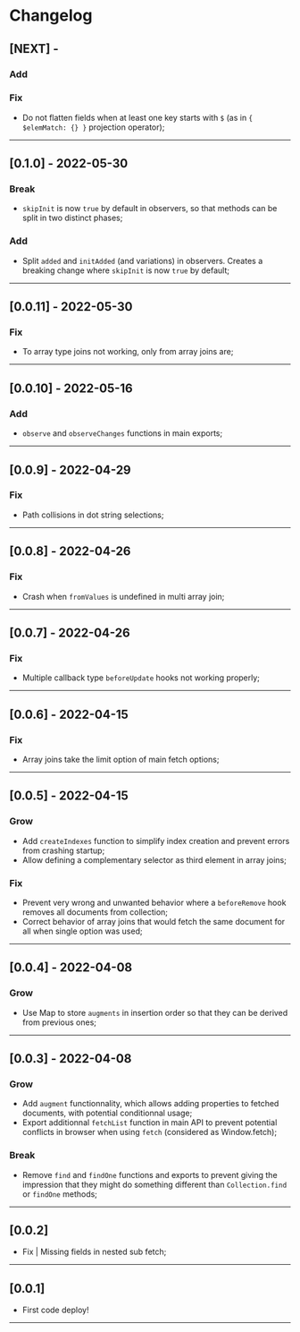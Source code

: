# Changelog

## [NEXT] -

### Add

### Fix

- Do not flatten fields when at least one key starts with `$` (as in `{ $elemMatch: {} }` projection operator);

---

## [0.1.0] - 2022-05-30

### Break

- `skipInit` is now `true` by default in observers, so that methods can be split in two distinct phases;

### Add

- Split `added` and `initAdded` (and variations) in observers. Creates a breaking change where `skipInit` is now `true` by default;

---

## [0.0.11] - 2022-05-30

### Fix

- To array type joins not working, only from array joins are;

---

## [0.0.10] - 2022-05-16

### Add

- `observe` and `observeChanges` functions in main exports;

---

## [0.0.9] - 2022-04-29

### Fix

- Path collisions in dot string selections;

---

## [0.0.8] - 2022-04-26

### Fix

- Crash when `fromValues` is undefined in multi array join;

---

## [0.0.7] - 2022-04-26

### Fix

- Multiple callback type `beforeUpdate` hooks not working properly;

---

## [0.0.6] - 2022-04-15

### Fix

- Array joins take the limit option of main fetch options;

---

## [0.0.5] - 2022-04-15

### Grow

- Add `createIndexes` function to simplify index creation and prevent errors from crashing startup;
- Allow defining a complementary selector as third element in array joins;

### Fix

- Prevent very wrong and unwanted behavior where a `beforeRemove` hook removes all documents from collection;
- Correct behavior of array joins that would fetch the same document for all when single option was used;

---

## [0.0.4] - 2022-04-08

### Grow

- Use Map to store `augments` in insertion order so that they can be derived from previous ones;

---

## [0.0.3] - 2022-04-08

### Grow

- Add `augment` functionnality, which allows adding properties to fetched documents, with potential conditionnal usage;
- Export additionnal `fetchList` function in main API to prevent potential conflicts in browser when using `fetch` (considered as Window.fetch);

### Break

- Remove `find` and `findOne` functions and exports to prevent giving the impression that they might do something different than `Collection.find` or `findOne` methods;

---

## [0.0.2]

- Fix | Missing fields in nested sub fetch;

---

## [0.0.1]

- First code deploy!

---
